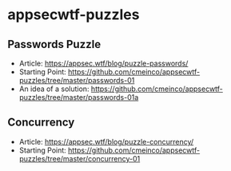 # appsecwtf-puzzles

## Passwords Puzzle
* Article: https://appsec.wtf/blog/puzzle-passwords/
* Starting Point: https://github.com/cmeinco/appsecwtf-puzzles/tree/master/passwords-01
* An idea of a solution: https://github.com/cmeinco/appsecwtf-puzzles/tree/master/passwords-01a

## Concurrency 
* Article: https://appsec.wtf/blog/puzzle-concurrency/
* Starting Point: https://github.com/cmeinco/appsecwtf-puzzles/tree/master/concurrency-01

